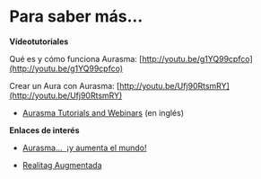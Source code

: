 # Para saber más...

**Vídeotutoriales**

Qué es y cómo funciona Aurasma: [http://youtu.be/g1YQ99cpfco](http://youtu.be/g1YQ99cpfco)

Crear un Aura con Aurasma: [http://youtu.be/Ufj90RtsmRY](http://youtu.be/Ufj90RtsmRY)

*   [Aurasma Tutorials and Webinars](https://www.youtube.com/playlist?list=PL349602EC4AA18535&feature=view_all) (en inglés)

**Enlaces de interés**

*   [Aurasma...  ¡y aumenta el mundo!](http://www.enlanubetic.com.es/2013/05/aurasma-y-aumenta-el-mundo.html)
    
*   [Realitag Augmentada](https://sites.google.com/site/realitataug/aurasma)
